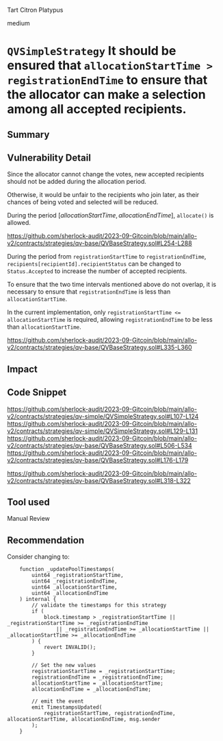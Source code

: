Tart Citron Platypus

medium

# `QVSimpleStrategy` It should be ensured that `allocationStartTime > registrationEndTime` to ensure that the allocator can make a selection among all accepted recipients.
## Summary

## Vulnerability Detail

Since the allocator cannot change the votes, new accepted recipients should not be added during the allocation period.

Otherwise, it would be unfair to the recipients who join later, as their chances of being voted and selected will be reduced.


During the period $\left [ allocationStartTime, allocationEndTime \right ]$, `allocate()` is allowed.

https://github.com/sherlock-audit/2023-09-Gitcoin/blob/main/allo-v2/contracts/strategies/qv-base/QVBaseStrategy.sol#L254-L288

During the period from `registrationStartTime` to `registrationEndTime`, `recipients[recipientId].recipientStatus` can be changed to `Status.Accepted` to increase the number of accepted recipients.

To ensure that the two time intervals mentioned above do not overlap, it is necessary to ensure that `registrationEndTime` is less than `allocationStartTime`.

In the current implementation, only `registrationStartTime <= allocationStartTime` is required, allowing `registrationEndTime` to be less than `allocationStartTime`.

https://github.com/sherlock-audit/2023-09-Gitcoin/blob/main/allo-v2/contracts/strategies/qv-base/QVBaseStrategy.sol#L335-L360

## Impact

## Code Snippet
https://github.com/sherlock-audit/2023-09-Gitcoin/blob/main/allo-v2/contracts/strategies/qv-simple/QVSimpleStrategy.sol#L107-L124
https://github.com/sherlock-audit/2023-09-Gitcoin/blob/main/allo-v2/contracts/strategies/qv-simple/QVSimpleStrategy.sol#L129-L131
https://github.com/sherlock-audit/2023-09-Gitcoin/blob/main/allo-v2/contracts/strategies/qv-base/QVBaseStrategy.sol#L506-L534
https://github.com/sherlock-audit/2023-09-Gitcoin/blob/main/allo-v2/contracts/strategies/qv-base/QVBaseStrategy.sol#L176-L179

https://github.com/sherlock-audit/2023-09-Gitcoin/blob/main/allo-v2/contracts/strategies/qv-base/QVBaseStrategy.sol#L318-L322


## Tool used

Manual Review

## Recommendation

Consider changing to:

```solidity=335{342-345}
    function _updatePoolTimestamps(
        uint64 _registrationStartTime,
        uint64 _registrationEndTime,
        uint64 _allocationStartTime,
        uint64 _allocationEndTime
    ) internal {
        // validate the timestamps for this strategy
        if (
            block.timestamp > _registrationStartTime || _registrationStartTime >= _registrationEndTime
                || _registrationEndTime >= _allocationStartTime || _allocationStartTime >= _allocationEndTime
        ) {
            revert INVALID();
        }

        // Set the new values
        registrationStartTime = _registrationStartTime;
        registrationEndTime = _registrationEndTime;
        allocationStartTime = _allocationStartTime;
        allocationEndTime = _allocationEndTime;

        // emit the event
        emit TimestampsUpdated(
            registrationStartTime, registrationEndTime, allocationStartTime, allocationEndTime, msg.sender
        );
    }
```
